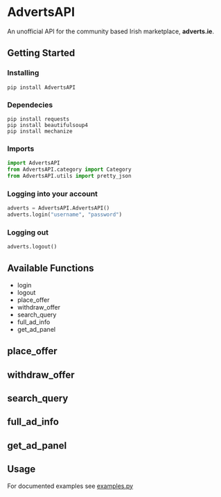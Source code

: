 # AdvertsAPI

An unofficial API for the community based Irish marketplace, **adverts.ie**.

## Getting Started

### Installing

``` shell
pip install AdvertsAPI
```

### Dependecies

``` shell
pip install requests
pip install beautifulsoup4 
pip install mechanize
```

### Imports

``` python
import AdvertsAPI
from AdvertsAPI.category import Category
from AdvertsAPI.utils import pretty_json
```

### Logging into your account

``` python
adverts = AdvertsAPI.AdvertsAPI()
adverts.login("username", "password")
```

### Logging out

``` python
adverts.logout()
```

## Available Functions

* login
* logout
* place_offer
* withdraw_offer
* search_query
* full_ad_info
* get_ad_panel

## place_offer

## withdraw_offer

## search_query

## full_ad_info

## get_ad_panel

## Usage

For documented examples see [examples.py](https://github.com/ahmedhamedaly/AdvertsAPI/blob/master/examples/examples.py)
